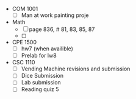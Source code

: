- COM 1001
	- [ ] Man at work painting proje
- Math
	- [ ] page 836, # 81, 83, 85, 87
	- [ ] 
- CPE 1500
	 - [ ] hw7 (when availible)
	 - [ ] Prelab for lw8
- CSC 1110
	- [ ] Vending Machine revisions and submission
	- [ ] Dice Submission
	- [ ] Lab submission
	- [ ] Reading quiz 5